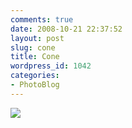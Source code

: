 ```yaml
---
comments: true
date: 2008-10-21 22:37:52
layout: post
slug: cone
title: Cone
wordpress_id: 1042
categories:
- PhotoBlog
---
```


![](http://ryanfitzer.com/main/wp-content/uploads/2008/10/cone.jpg)
